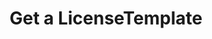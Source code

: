 ---
title: Get a LicenseTemplate
excerpt: Retrieve a LicenseTemplate
api:
  file: jacobswagger.json
  operationId: get_api-v2-licenses-templates-licensetemplateid
hidden: false
---